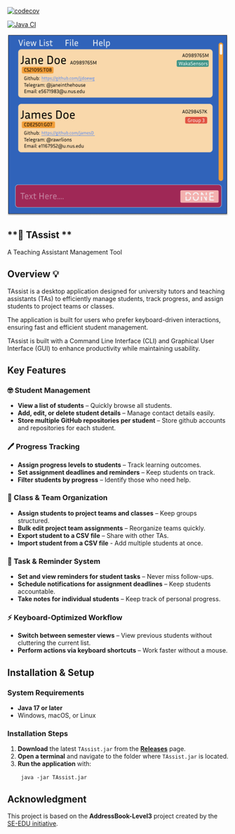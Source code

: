 [![codecov](https://codecov.io/github/AY2425S2-CS2103T-W12-4/tp/graph/badge.svg?token=M00EE5N8JL)](https://codecov.io/github/AY2425S2-CS2103T-W12-4/tp)

[![Java CI](https://github.com/AY2425S2-CS2103T-W12-4/tp/actions/workflows/gradle.yml/badge.svg)](https://github.com/AY2425S2-CS2103T-W12-4/tp/actions/workflows/gradle.yml)

![Ui](docs/images/Ui.png)

## **🤖 TAssist ** 
A Teaching Assistant Management Tool

## **Overview** 💡
TAssist is a desktop application designed for university tutors and teaching assistants (TAs) to efficiently 
manage students, track progress, and assign students to project teams or classes.

The application is built for users who prefer keyboard-driven interactions, ensuring fast and efficient student 
management.

TAssist is built with a Command Line Interface (CLI) and Graphical User Interface (GUI) to enhance productivity 
while maintaining usability.

## **Key Features**

### **🤓 Student Management**   
- **View a list of students** – Quickly browse all students.
- **Add, edit, or delete student details** – Manage contact details easily.
- **Store multiple GitHub repositories per student** – Store github accounts and repositories for each student.

### **🖊️ Progress Tracking**
- **Assign progress levels to students** – Track learning outcomes.
- **Set assignment deadlines and reminders** – Keep students on track.
- **Filter students by progress** – Identify those who need help.

### **📁 Class & Team Organization**
- **Assign students to project teams and classes** – Keep groups structured.
- **Bulk edit project team assignments** – Reorganize teams quickly.
- **Export student to a CSV file** – Share with other TAs.
- **Import student from a CSV file** - Add multiple students at once.

### **🔔 Task & Reminder System**
- **Set and view reminders for student tasks** – Never miss follow-ups.
- **Schedule notifications for assignment deadlines** – Keep students accountable.
- **Take notes for individual students** – Keep track of personal progress.

### **⚡ Keyboard-Optimized Workflow**
- **Switch between semester views** – View previous students without cluttering the current list.
- **Perform actions via keyboard shortcuts** – Work faster without a mouse.

## **Installation & Setup**

### **System Requirements**
- **Java 17 or later**
- Windows, macOS, or Linux

### **Installation Steps**
1. **Download** the latest `TAssist.jar` from the **[Releases](https://github.com/AY2425S2-CS2103T-W12-4/tp/releases)** page.
2. **Open a terminal** and navigate to the folder where `TAssist.jar` is located.
3. **Run the application** with:
   ```
    java -jar TAssist.jar
   ```
   
## **Acknowledgment**
This project is based on the **AddressBook-Level3** project created by the [SE-EDU initiative](https://se-education.org).

